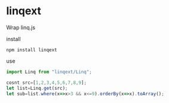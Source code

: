 # linqext
Wrap  linq.js

install
```shell
npm install linqext
```

use
```js
import Linq from "linqext/Linq";

cosnt src=[1,2,3,4,5,6,7,8,9];
let list=Linq.get(src);
let sub=list.where(x=>x>3 && x<=9).orderBy(x=>x).toArray();
```